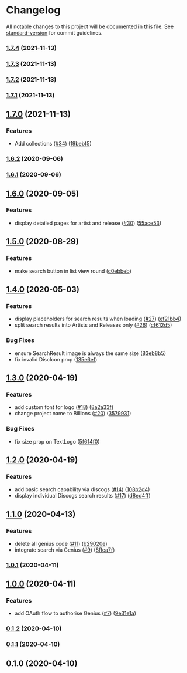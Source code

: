 # Changelog

All notable changes to this project will be documented in this file. See [standard-version](https://github.com/conventional-changelog/standard-version) for commit guidelines.

### [1.7.4](https://github.com/mzogheib/billions/compare/v1.7.3...v1.7.4) (2021-11-13)

### [1.7.3](https://github.com/mzogheib/billions/compare/v1.7.2...v1.7.3) (2021-11-13)

### [1.7.2](https://github.com/mzogheib/billions/compare/v1.7.1...v1.7.2) (2021-11-13)

### [1.7.1](https://github.com/mzogheib/billions/compare/v1.7.0...v1.7.1) (2021-11-13)

## [1.7.0](https://github.com/mzogheib/billions/compare/v1.6.2...v1.7.0) (2021-11-13)

### Features

- Add collections ([#34](https://github.com/mzogheib/billions/issues/34)) ([19bebf5](https://github.com/mzogheib/billions/commit/19bebf597ccef0b9e5f6a4d9b27da74db9fec059))

### [1.6.2](https://github.com/mzogheib/billions/compare/v1.6.1...v1.6.2) (2020-09-06)

### [1.6.1](https://github.com/mzogheib/billions/compare/v1.6.0...v1.6.1) (2020-09-06)

## [1.6.0](https://github.com/mzogheib/billions/compare/v1.5.0...v1.6.0) (2020-09-05)

### Features

- display detailed pages for artist and release ([#30](https://github.com/mzogheib/billions/issues/30)) ([55ace53](https://github.com/mzogheib/billions/commit/55ace53c0ba2f91ba7ecfec7c68d8565b7c93873))

## [1.5.0](https://github.com/mzogheib/billions/compare/v1.4.0...v1.5.0) (2020-08-29)

### Features

- make search button in list view round ([c0ebbeb](https://github.com/mzogheib/billions/commit/c0ebbebc8447a6cca3613bf047bedf0ead62f2cf))

## [1.4.0](https://github.com/mzogheib/billions/compare/v1.3.0...v1.4.0) (2020-05-03)

### Features

- display placeholders for search results when loading ([#27](https://github.com/mzogheib/billions/issues/27)) ([ef21bb4](https://github.com/mzogheib/billions/commit/ef21bb4860d9017b74c20b11cdde242371028757))
- split search results into Artists and Releases only ([#26](https://github.com/mzogheib/billions/issues/26)) ([cf612d5](https://github.com/mzogheib/billions/commit/cf612d5c5e4897057977b52367adc25af1462ff4))

### Bug Fixes

- ensure SearchResult image is always the same size ([83eb8b5](https://github.com/mzogheib/billions/commit/83eb8b5266241e99edd3717b8d4baa811629552c))
- fix invalid DiscIcon prop ([135e6ef](https://github.com/mzogheib/billions/commit/135e6ef581fe7ad4cadad5829271b472beaba440))

## [1.3.0](https://github.com/mzogheib/billions/compare/v1.2.0...v1.3.0) (2020-04-19)

### Features

- add custom font for logo ([#18](https://github.com/mzogheib/billions/issues/18)) ([8a2a33f](https://github.com/mzogheib/billions/commit/8a2a33f951eee49a2a01ed7f2538b965e078fe4d))
- change project name to Billions ([#20](https://github.com/mzogheib/billions/issues/20)) ([3579931](https://github.com/mzogheib/billions/commit/357993106bc313f491b9de38dbfdd5a13781ae9b))

### Bug Fixes

- fix size prop on TextLogo ([5f614f0](https://github.com/mzogheib/billions/commit/5f614f0f6aa538e0e757a7cd532bc215d29e2dfa))

## [1.2.0](https://github.com/mzogheib/billions/compare/v1.1.0...v1.2.0) (2020-04-19)

### Features

- add basic search capability via discogs ([#14](https://github.com/mzogheib/billions/issues/14)) ([108b2d4](https://github.com/mzogheib/billions/commit/108b2d41d114aaaddecce624cd99cc54f2f718d8))
- display individual Discogs search results ([#17](https://github.com/mzogheib/billions/issues/17)) ([d8ed4ff](https://github.com/mzogheib/billions/commit/d8ed4ff5a9e0234c440144ab42c55e74ad64807b))

## [1.1.0](https://github.com/mzogheib/billions/compare/v1.0.1...v1.1.0) (2020-04-13)

### Features

- delete all genius code ([#11](https://github.com/mzogheib/billions/issues/11)) ([b29020e](https://github.com/mzogheib/billions/commit/b29020ed667b51b0ee14fe537de600a19e7fe854))
- integrate search via Genius ([#9](https://github.com/mzogheib/billions/issues/9)) ([8ffea7f](https://github.com/mzogheib/billions/commit/8ffea7f6b20a0e1f45cfba8ee57f343404bef920))

### [1.0.1](https://github.com/mzogheib/billions/compare/v1.0.0...v1.0.1) (2020-04-11)

## [1.0.0](https://github.com/mzogheib/billions/compare/v0.1.2...v1.0.0) (2020-04-11)

### Features

- add OAuth flow to authorise Genius ([#7](https://github.com/mzogheib/billions/issues/7)) ([9e31e1a](https://github.com/mzogheib/billions/commit/9e31e1a52fd6fbd77309e45abde70fcacf5d5d3b))

### [0.1.2](https://github.com/mzogheib/billions/compare/v0.1.1...v0.1.2) (2020-04-10)

### [0.1.1](https://github.com/mzogheib/billions/compare/v0.1.0...v0.1.1) (2020-04-10)

## 0.1.0 (2020-04-10)
